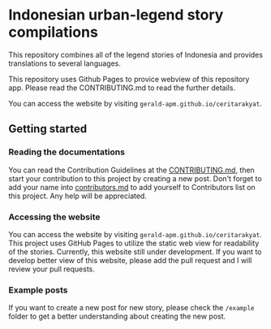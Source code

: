 # Indonesian urban-legend story compilations
This repository combines all of the legend stories of Indonesia and provides translations to several languages.

This repository uses Github Pages to provice webview of this repository app. Please read the CONTRIBUTING.md to read the further details.

You can access the website by visiting
`gerald-apm.github.io/ceritarakyat`.

## Getting started

### Reading the documentations
You can read the Contribution Guidelines at the [CONTRIBUTING.md](CONTRIBUTING.md), then start your contribution to this project by creating a new post. Don't forget to add your name into [contributors.md](contributors.md) to add yourself to Contributors list on this project. Any help will be appreciated.

### Accessing the website
You can access the website by visiting `gerald-apm.github.io/ceritarakyat`. This project uses GitHub Pages to utilize the static web view for readability of the stories. Currently, this website still under development. If you want to develop better view of this website, please add the pull request and I will review your pull requests.

### Example posts
If you want to create a new post for new story, please check the `/example` folder to get a better understanding about creating the new post.